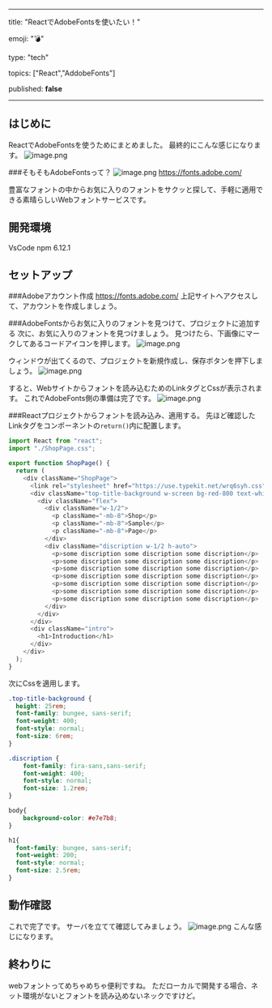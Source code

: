 ---

title: "ReactでAdobeFontsを使いたい！"

emoji: "💣" 

type: "tech" 

topics: ["React","AddobeFonts"] 

published: **false**

  ---



## はじめに

ReactでAdobeFontsを使うためにまとめました。
最終的にこんな感じになります。
![image.png](https://qiita-image-store.s3.ap-northeast-1.amazonaws.com/0/502798/1fdf3c74-2e2b-fffd-2559-6df7ea7683b5.png)

###そもそもAdobeFontsって？
![image.png](https://qiita-image-store.s3.ap-northeast-1.amazonaws.com/0/502798/d2e1f213-03ea-744f-04df-fc428bef52c7.png)
https://fonts.adobe.com/

豊富なフォントの中からお気に入りのフォントをサクッと探して、手軽に適用できる素晴らしいWebフォントサービスです。


## 開発環境
VsCode
npm 6.12.1

## セットアップ
###Adobeアカウント作成
https://fonts.adobe.com/
上記サイトへアクセスして、アカウントを作成しましょう。

###AdobeFontsからお気に入りのフォントを見つけて、プロジェクトに追加する
次に、お気に入りのフォントを見つけましょう。
見つけたら、下画像にマークしてあるコードアイコンを押します。
![image.png](https://qiita-image-store.s3.ap-northeast-1.amazonaws.com/0/502798/71263cda-9431-cc81-d9b5-327e2e00a01c.png)

ウィンドウが出てくるので、プロジェクトを新規作成し、保存ボタンを押下しましょう。
![image.png](https://qiita-image-store.s3.ap-northeast-1.amazonaws.com/0/502798/fff5b320-3e7a-93f5-f6dc-d8efd350de36.png)

すると、Webサイトからフォントを読み込むためのLinkタグとCssが表示されます。
これでAdobeFonts側の準備は完了です。
![image.png](https://qiita-image-store.s3.ap-northeast-1.amazonaws.com/0/502798/0402e801-589e-ba4b-6376-bba585914425.png)

###Reactプロジェクトからフォントを読み込み、適用する。
先ほど確認したLinkタグをコンポーネントの`return()`内に配置します。

```ShopPage.js
import React from "react";
import "./ShopPage.css";

export function ShopPage() {
  return (
    <div className="ShopPage">
      <link rel="stylesheet" href="https://use.typekit.net/wrq6syh.css"></link>
      <div className="top-title-background w-screen bg-red-800 text-white p-4">
        <div className="flex">
          <div className="w-1/2">
            <p className="-mb-8">Shop</p>
            <p className="-mb-8">Sample</p>
            <p className="-mb-8">Page</p>
          </div>
          <div className="discription w-1/2 h-auto">
            <p>some discription some discription some discription</p>
            <p>some discription some discription some discription</p>
            <p>some discription some discription some discription</p>
            <p>some discription some discription some discription</p>
            <p>some discription some discription some discription</p>
            <p>some discription some discription some discription</p>
            <p>some discription some discription some discription</p>
          </div>
        </div>
      </div>
      <div className="intro">
        <h1>Introduction</h1>
      </div>
    </div>
  );
}
```

次にCssを適用します。

```ShopPage.css
.top-title-background {
  height: 25rem;
  font-family: bungee, sans-serif;
  font-weight: 400;
  font-style: normal;
  font-size: 6rem;
}

.discription {
    font-family: fira-sans,sans-serif;
    font-weight: 400;
    font-style: normal;
    font-size: 1.2rem;
}

body{
    background-color: #e7e7b8;
}

h1{
  font-family: bungee, sans-serif;
  font-weight: 200;
  font-style: normal;
  font-size: 2.5rem;
}
```

## 動作確認
これで完了です。
サーバを立てて確認してみましょう。
![image.png](https://qiita-image-store.s3.ap-northeast-1.amazonaws.com/0/502798/1fdf3c74-2e2b-fffd-2559-6df7ea7683b5.png)
こんな感じになります。

## 終わりに
webフォントってめちゃめちゃ便利ですね。
ただローカルで開発する場合、ネット環境がないとフォントを読み込めないネックですけど。